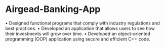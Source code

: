 # Airgead-Banking-App
•	Designed functional programs that comply with industry regulations and best practices.
•	Developed an application that allows users to see how their investments will grow over time. 
•	Developed an object-oriented programming (OOP) application using secure and efficient C++ code. 
